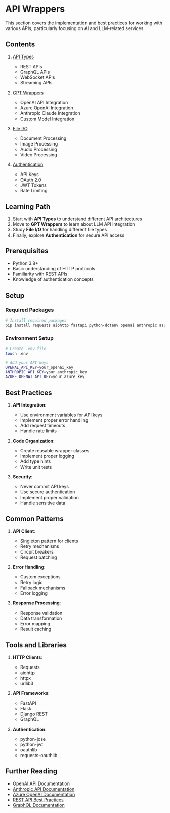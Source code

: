 # API Wrappers

This section covers the implementation and best practices for working with various APIs, particularly focusing on AI and LLM-related services.

## Contents

1. [API Types](api_types.md)
   - REST APIs
   - GraphQL APIs
   - WebSocket APIs
   - Streaming APIs

2. [GPT Wrappers](gpt_wrappers.md)
   - OpenAI API Integration
   - Azure OpenAI Integration
   - Anthropic Claude Integration
   - Custom Model Integration

3. [File I/O](file_io.md)
   - Document Processing
   - Image Processing
   - Audio Processing
   - Video Processing

4. [Authentication](authentication.md)
   - API Keys
   - OAuth 2.0
   - JWT Tokens
   - Rate Limiting

## Learning Path

1. Start with **API Types** to understand different API architectures
2. Move to **GPT Wrappers** to learn about LLM API integration
3. Study **File I/O** for handling different file types
4. Finally, explore **Authentication** for secure API access

## Prerequisites

- Python 3.8+
- Basic understanding of HTTP protocols
- Familiarity with REST APIs
- Knowledge of authentication concepts

## Setup

### Required Packages
```bash
# Install required packages
pip install requests aiohttp fastapi python-dotenv openai anthropic azure-ai-openai
```

### Environment Setup
```bash
# Create .env file
touch .env

# Add your API keys
OPENAI_API_KEY=your_openai_key
ANTHROPIC_API_KEY=your_anthropic_key
AZURE_OPENAI_API_KEY=your_azure_key
```

## Best Practices

1. **API Integration**:
   - Use environment variables for API keys
   - Implement proper error handling
   - Add request timeouts
   - Handle rate limits

2. **Code Organization**:
   - Create reusable wrapper classes
   - Implement proper logging
   - Add type hints
   - Write unit tests

3. **Security**:
   - Never commit API keys
   - Use secure authentication
   - Implement proper validation
   - Handle sensitive data

## Common Patterns

1. **API Client**:
   - Singleton pattern for clients
   - Retry mechanisms
   - Circuit breakers
   - Request batching

2. **Error Handling**:
   - Custom exceptions
   - Retry logic
   - Fallback mechanisms
   - Error logging

3. **Response Processing**:
   - Response validation
   - Data transformation
   - Error mapping
   - Result caching

## Tools and Libraries

1. **HTTP Clients**:
   - Requests
   - aiohttp
   - httpx
   - urllib3

2. **API Frameworks**:
   - FastAPI
   - Flask
   - Django REST
   - GraphQL

3. **Authentication**:
   - python-jose
   - python-jwt
   - oauthlib
   - requests-oauthlib

## Further Reading

- [OpenAI API Documentation](https://platform.openai.com/docs/api-reference)
- [Anthropic API Documentation](https://docs.anthropic.com/claude/reference/getting-started-with-the-api)
- [Azure OpenAI Documentation](https://learn.microsoft.com/en-us/azure/cognitive-services/openai/)
- [REST API Best Practices](https://restfulapi.net/)
- [GraphQL Documentation](https://graphql.org/learn/) 